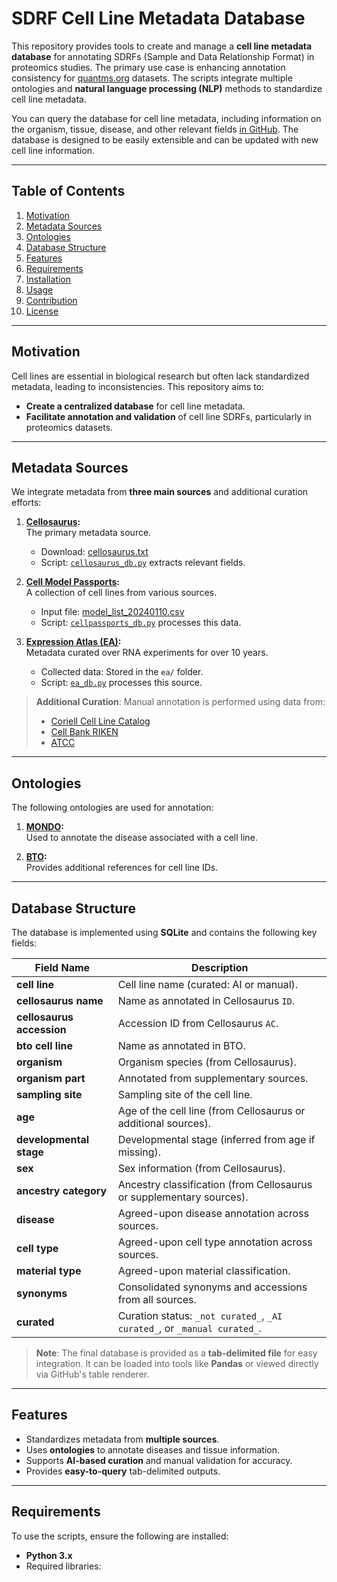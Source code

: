 # SDRF Cell Line Metadata Database

This repository provides tools to create and manage a **cell line metadata database** for annotating SDRFs (Sample and Data Relationship Format) in proteomics studies. The primary use case is enhancing annotation consistency for [quantms.org](https://quantms.org) datasets. The scripts integrate multiple ontologies and **natural language processing (NLP)** methods to standardize cell line metadata.

You can query the database for cell line metadata, including information on the organism, tissue, disease, and other relevant fields [in GitHub](https://github.com/bigbio/sdrf-utils/blob/main/sdrf-cls/cl-annotations-db.tsv). The database is designed to be easily extensible and can be updated with new cell line information.

---

## Table of Contents

1. [Motivation](#motivation)  
2. [Metadata Sources](#metadata-sources)  
3. [Ontologies](#ontologies)  
4. [Database Structure](#database-structure)  
5. [Features](#features)  
6. [Requirements](#requirements)  
7. [Installation](#installation)  
8. [Usage](#usage)  
9. [Contribution](#contribution)  
10. [License](#license)

---

## Motivation

Cell lines are essential in biological research but often lack standardized metadata, leading to inconsistencies. This repository aims to:

- **Create a centralized database** for cell line metadata.
- **Facilitate annotation and validation** of cell line SDRFs, particularly in proteomics datasets.

---

## Metadata Sources

We integrate metadata from **three main sources** and additional curation efforts:

1. **[Cellosaurus](https://web.expasy.org/cellosaurus/):**  
   The primary metadata source.  
   - Download: [cellosaurus.txt](https://ftp.expasy.org/databases/cellosaurus/cellosaurus.txt)  
   - Script: [`cellosaurus_db.py`](cellosaurus/cellosaurus_db.py) extracts relevant fields.  

2. **[Cell Model Passports](https://cog.sanger.ac.uk/cmp):**  
   A collection of cell lines from various sources.  
   - Input file: [model_list_20240110.csv](cellpassports/model_list_20240110.csv)  
   - Script: [`cellpassports_db.py`](cellpassports/cellpassports_db.py) processes this data.  

3. **[Expression Atlas (EA)](https://www.ebi.ac.uk/gxa):**  
   Metadata curated over RNA experiments for over 10 years.  
   - Collected data: Stored in the `ea/` folder.  
   - Script: [`ea_db.py`](ea/ea_db.py) processes this source.  

> **Additional Curation**: Manual annotation is performed using data from:  
> - [Coriell Cell Line Catalog](https://www.coriell.org/)  
> - [Cell Bank RIKEN](https://cell.brc.riken.jp/en/)  
> - [ATCC](https://www.atcc.org/)

---

## Ontologies

The following ontologies are used for annotation:

1. **[MONDO](https://bioportal.bioontology.org/ontologies/MONDO):**  
   Used to annotate the disease associated with a cell line.

2. **[BTO](https://bioportal.bioontology.org/ontologies/BTO):**  
   Provides additional references for cell line IDs.

---

## Database Structure

The database is implemented using **SQLite** and contains the following key fields:

| Field Name              | Description                                                                 |
|-------------------------|-----------------------------------------------------------------------------|
| **cell line**           | Cell line name (curated: AI or manual).                                     |
| **cellosaurus name**    | Name as annotated in Cellosaurus `ID`.                                      |
| **cellosaurus accession** | Accession ID from Cellosaurus `AC`.                                       |
| **bto cell line**       | Name as annotated in BTO.                                                   |
| **organism**            | Organism species (from Cellosaurus).                                        |
| **organism part**       | Annotated from supplementary sources.                                       |
| **sampling site**       | Sampling site of the cell line.                                             |
| **age**                 | Age of the cell line (from Cellosaurus or additional sources).              |
| **developmental stage** | Developmental stage (inferred from age if missing).                        |
| **sex**                 | Sex information (from Cellosaurus).                                         |
| **ancestry category**   | Ancestry classification (from Cellosaurus or supplementary sources).        |
| **disease**             | Agreed-upon disease annotation across sources.                             |
| **cell type**           | Agreed-upon cell type annotation across sources.                           |
| **material type**       | Agreed-upon material classification.                                       |
| **synonyms**            | Consolidated synonyms and accessions from all sources.                     |
| **curated**             | Curation status: `_not curated_`, `_AI curated_`, or `_manual curated_`.    |

> **Note**: The final database is provided as a **tab-delimited file** for easy integration. It can be loaded into tools like **Pandas** or viewed directly via GitHub's table renderer.

---

## Features

- Standardizes metadata from **multiple sources**.
- Uses **ontologies** to annotate diseases and tissue information.
- Supports **AI-based curation** and manual validation for accuracy.
- Provides **easy-to-query** tab-delimited outputs.

---

## Requirements

To use the scripts, ensure the following are installed:

- **Python 3.x**
- Required libraries:  
